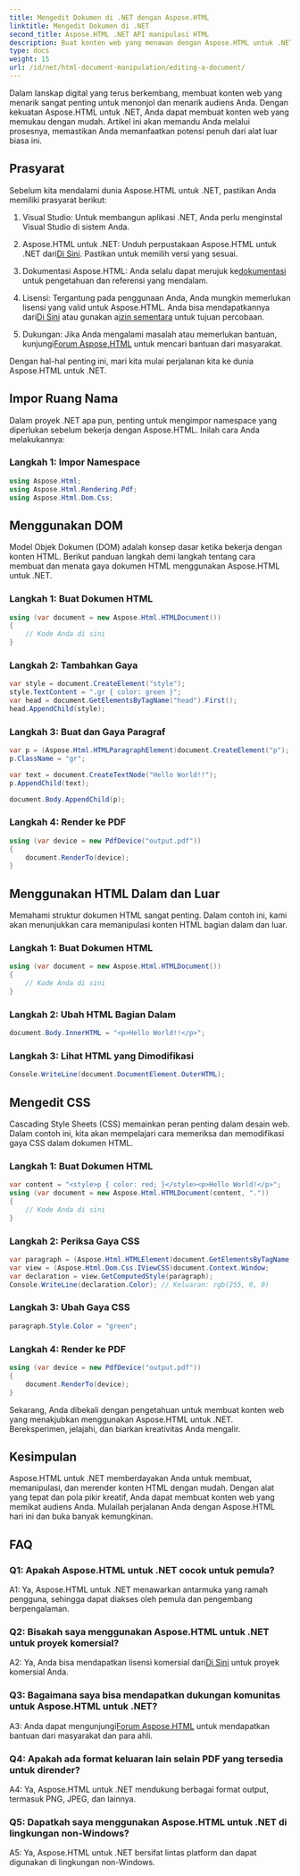 ```yaml
---
title: Mengedit Dokumen di .NET dengan Aspose.HTML
linktitle: Mengedit Dokumen di .NET
second_title: Aspose.HTML .NET API manipulasi HTML
description: Buat konten web yang menawan dengan Aspose.HTML untuk .NET. Pelajari cara memanipulasi HTML, CSS, dan lainnya.
type: docs
weight: 15
url: /id/net/html-document-manipulation/editing-a-document/
---
```


Dalam lanskap digital yang terus berkembang, membuat konten web yang menarik sangat penting untuk menonjol dan menarik audiens Anda. Dengan kekuatan Aspose.HTML untuk .NET, Anda dapat membuat konten web yang memukau dengan mudah. Artikel ini akan memandu Anda melalui prosesnya, memastikan Anda memanfaatkan potensi penuh dari alat luar biasa ini.

## Prasyarat

Sebelum kita mendalami dunia Aspose.HTML untuk .NET, pastikan Anda memiliki prasyarat berikut:

1. Visual Studio: Untuk membangun aplikasi .NET, Anda perlu menginstal Visual Studio di sistem Anda.

2. Aspose.HTML untuk .NET: Unduh perpustakaan Aspose.HTML untuk .NET dari[Di Sini](https://releases.aspose.com/html/net/). Pastikan untuk memilih versi yang sesuai.

3.  Dokumentasi Aspose.HTML: Anda selalu dapat merujuk ke[dokumentasi](https://reference.aspose.com/html/net/) untuk pengetahuan dan referensi yang mendalam.

4.  Lisensi: Tergantung pada penggunaan Anda, Anda mungkin memerlukan lisensi yang valid untuk Aspose.HTML. Anda bisa mendapatkannya dari[Di Sini](https://purchase.aspose.com/buy) atau gunakan a[izin sementara](https://purchase.aspose.com/temporary-license/) untuk tujuan percobaan.

5.  Dukungan: Jika Anda mengalami masalah atau memerlukan bantuan, kunjungi[Forum Aspose.HTML](https://forum.aspose.com/) untuk mencari bantuan dari masyarakat.

Dengan hal-hal penting ini, mari kita mulai perjalanan kita ke dunia Aspose.HTML untuk .NET.

## Impor Ruang Nama

Dalam proyek .NET apa pun, penting untuk mengimpor namespace yang diperlukan sebelum bekerja dengan Aspose.HTML. Inilah cara Anda melakukannya:

### Langkah 1: Impor Namespace

```csharp
using Aspose.Html;
using Aspose.Html.Rendering.Pdf;
using Aspose.Html.Dom.Css;
```

## Menggunakan DOM

Model Objek Dokumen (DOM) adalah konsep dasar ketika bekerja dengan konten HTML. Berikut panduan langkah demi langkah tentang cara membuat dan menata gaya dokumen HTML menggunakan Aspose.HTML untuk .NET.

### Langkah 1: Buat Dokumen HTML

```csharp
using (var document = new Aspose.Html.HTMLDocument())
{
    // Kode Anda di sini
}
```

### Langkah 2: Tambahkan Gaya

```csharp
var style = document.CreateElement("style");
style.TextContent = ".gr { color: green }";
var head = document.GetElementsByTagName("head").First();
head.AppendChild(style);
```

### Langkah 3: Buat dan Gaya Paragraf

```csharp
var p = (Aspose.Html.HTMLParagraphElement)document.CreateElement("p");
p.ClassName = "gr";

var text = document.CreateTextNode("Hello World!!");
p.AppendChild(text);

document.Body.AppendChild(p);
```

### Langkah 4: Render ke PDF

```csharp
using (var device = new PdfDevice("output.pdf"))
{
    document.RenderTo(device);
}
```

## Menggunakan HTML Dalam dan Luar

Memahami struktur dokumen HTML sangat penting. Dalam contoh ini, kami akan menunjukkan cara memanipulasi konten HTML bagian dalam dan luar.

### Langkah 1: Buat Dokumen HTML

```csharp
using (var document = new Aspose.Html.HTMLDocument())
{
    // Kode Anda di sini
}
```

### Langkah 2: Ubah HTML Bagian Dalam

```csharp
document.Body.InnerHTML = "<p>Hello World!!</p>";
```

### Langkah 3: Lihat HTML yang Dimodifikasi

```csharp
Console.WriteLine(document.DocumentElement.OuterHTML);
```

## Mengedit CSS

Cascading Style Sheets (CSS) memainkan peran penting dalam desain web. Dalam contoh ini, kita akan mempelajari cara memeriksa dan memodifikasi gaya CSS dalam dokumen HTML.

### Langkah 1: Buat Dokumen HTML

```csharp
var content = "<style>p { color: red; }</style><p>Hello World!</p>";
using (var document = new Aspose.Html.HTMLDocument(content, "."))
{
    // Kode Anda di sini
}
```

### Langkah 2: Periksa Gaya CSS

```csharp
var paragraph = (Aspose.Html.HTMLElement)document.GetElementsByTagName("p").First();
var view = (Aspose.Html.Dom.Css.IViewCSS)document.Context.Window;
var declaration = view.GetComputedStyle(paragraph);
Console.WriteLine(declaration.Color); // Keluaran: rgb(255, 0, 0)
```

### Langkah 3: Ubah Gaya CSS

```csharp
paragraph.Style.Color = "green";
```

### Langkah 4: Render ke PDF

```csharp
using (var device = new PdfDevice("output.pdf"))
{
    document.RenderTo(device);
}
```

Sekarang, Anda dibekali dengan pengetahuan untuk membuat konten web yang menakjubkan menggunakan Aspose.HTML untuk .NET. Bereksperimen, jelajahi, dan biarkan kreativitas Anda mengalir.

## Kesimpulan

Aspose.HTML untuk .NET memberdayakan Anda untuk membuat, memanipulasi, dan merender konten HTML dengan mudah. Dengan alat yang tepat dan pola pikir kreatif, Anda dapat membuat konten web yang memikat audiens Anda. Mulailah perjalanan Anda dengan Aspose.HTML hari ini dan buka banyak kemungkinan.

## FAQ

### Q1: Apakah Aspose.HTML untuk .NET cocok untuk pemula?

A1: Ya, Aspose.HTML untuk .NET menawarkan antarmuka yang ramah pengguna, sehingga dapat diakses oleh pemula dan pengembang berpengalaman.

### Q2: Bisakah saya menggunakan Aspose.HTML untuk .NET untuk proyek komersial?

 A2: Ya, Anda bisa mendapatkan lisensi komersial dari[Di Sini](https://purchase.aspose.com/buy) untuk proyek komersial Anda.

### Q3: Bagaimana saya bisa mendapatkan dukungan komunitas untuk Aspose.HTML untuk .NET?

 A3: Anda dapat mengunjungi[Forum Aspose.HTML](https://forum.aspose.com/) untuk mendapatkan bantuan dari masyarakat dan para ahli.

### Q4: Apakah ada format keluaran lain selain PDF yang tersedia untuk dirender?

A4: Ya, Aspose.HTML untuk .NET mendukung berbagai format output, termasuk PNG, JPEG, dan lainnya.

### Q5: Dapatkah saya menggunakan Aspose.HTML untuk .NET di lingkungan non-Windows?

A5: Ya, Aspose.HTML untuk .NET bersifat lintas platform dan dapat digunakan di lingkungan non-Windows.
